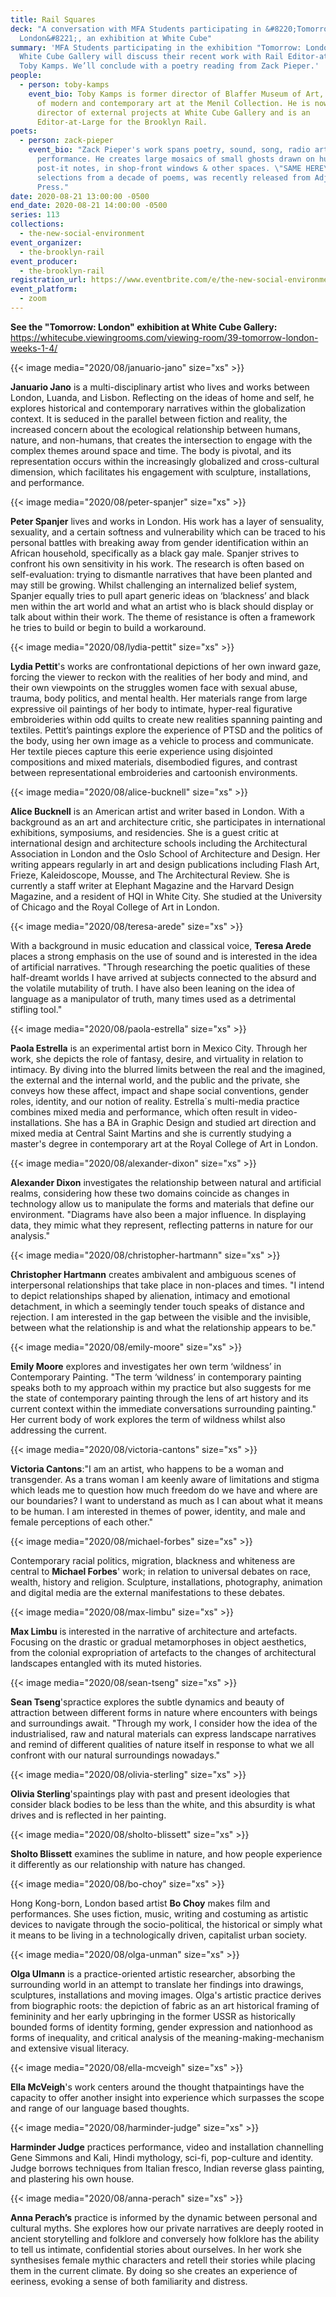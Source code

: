 ```yaml
---
title: Rail Squares
deck: "A conversation with MFA Students participating in &#8220;Tomorrow:
  London&#8221;, an exhibition at White Cube"
summary: 'MFA Students participating in the exhibition "Tomorrow: London" at
  White Cube Gallery will discuss their recent work with Rail Editor-at-Large,
  Toby Kamps. We’ll conclude with a poetry reading from Zack Pieper.'
people:
  - person: toby-kamps
    event_bio: Toby Kamps is former director of Blaffer Museum of Art, and curator
      of modern and contemporary art at the Menil Collection. He is now the
      director of external projects at White Cube Gallery and is an
      Editor-at-Large for the Brooklyn Rail.
poets:
  - person: zack-pieper
    event_bio: "Zack Pieper's work spans poetry, sound, song, radio art, and
      performance. He creates large mosaics of small ghosts drawn on hundreds of
      post-it notes, in shop-front windows & other spaces. \"SAME HERE\",
      selections from a decade of poems, was recently released from Adjunct
      Press."
date: 2020-08-21 13:00:00 -0500
end_date: 2020-08-21 14:00:00 -0500
series: 113
collections:
  - the-new-social-environment
event_organizer:
  - the-brooklyn-rail
event_producer:
  - the-brooklyn-rail
registration_url: https://www.eventbrite.com/e/the-new-social-environment-113-rail-squares-tickets-116786988025
event_platform:
  - zoom
---
```

**See the "Tomorrow: London" exhibition at White Cube Gallery:** [https://whitecube.​viewingrooms.com/viewing-room/​39-tomorrow-london-weeks-1-4/](https://whitecube.viewingrooms.com/viewing-room/39-tomorrow-london-weeks-1-4/)

{{< image media="2020/08/januario-jano" size="xs" >}}

**Januario Jano** is a multi-disciplinary artist who lives and works between London, Luanda, and Lisbon. Reflecting on the ideas of home and self, he explores historical and contemporary narratives within the globalization context. It is seduced in the parallel between fiction and reality, the increased concern about the ecological relationship between humans, nature, and non-humans, that creates the intersection to engage with the complex themes around space and time. The body is pivotal, and its representation occurs within the increasingly globalized and cross-cultural dimension, which facilitates his engagement with sculpture, installations, and performance.

{{< image media="2020/08/peter-spanjer" size="xs" >}}

**Peter Spanjer** lives and works in London. His work has a layer of sensuality, sexuality, and a certain softness and vulnerability which can be traced to his personal battles with breaking away from gender identification within an African household, specifically as a black gay male. Spanjer strives to confront his own sensitivity in his work. The research is often based on self-evaluation: trying to dismantle narratives that have been planted and may still be growing. Whilst challenging an internalized belief system, Spanjer equally tries to pull apart generic ideas on ‘blackness’ and black men within the art world and what an artist who is black should display or talk about within their work. The theme of resistance is often a framework he tries to build or begin to build a workaround.

{{< image media="2020/08/lydia-pettit" size="xs" >}}

**Lydia Pettit**'s works are confrontational depictions of her own inward gaze, forcing the viewer to reckon with the realities of her body and mind, and their own viewpoints on the struggles women face with sexual abuse, trauma, body politics, and mental health. Her materials range from large expressive oil paintings of her body to intimate, hyper-real figurative embroideries within odd quilts to create new realities spanning painting and textiles. Pettit’s paintings explore the experience of PTSD and the politics of the body, using her own image as a vehicle to process and communicate. Her textile pieces capture this eerie experience using disjointed compositions and mixed materials, disembodied figures, and contrast between representational embroideries and cartoonish environments.

{{< image media="2020/08/alice-bucknell" size="xs" >}}

**Alice Bucknell** is an American artist and writer based in London. With a background as an art and architecture critic, she participates in international exhibitions, symposiums, and residencies. She is a guest critic at international design and architecture schools including the Architectural Association in London and the Oslo School of Architecture and Design. Her writing appears regularly in art and design publications including Flash Art, Frieze, Kaleidoscope, Mousse, and The Architectural Review. She is currently a staff writer at Elephant Magazine and the Harvard Design Magazine, and a resident of HQI in White City. She studied at the University of Chicago and the Royal College of Art in London.

{{< image media="2020/08/teresa-arede" size="xs" >}}

With a background in music education and classical voice, **Teresa Arede** places a strong emphasis on the use of sound and is interested in the idea of artificial narratives. "Through researching the poetic qualities of these half-dreamt worlds I have arrived at subjects connected to the absurd and the volatile mutability of truth. I have also been leaning on the idea of language as a manipulator of truth, many times used as a detrimental stifling tool."

{{< image media="2020/08/paola-estrella" size="xs" >}}

**Paola Estrella** is an experimental artist born in Mexico City. Through her work, she depicts the role of fantasy, desire, and virtuality in relation to intimacy. By diving into the blurred limits between the real and the imagined, the external and the internal world, and the public and the private, she conveys how these affect, impact and shape social conventions, gender roles, identity, and our notion of reality. Estrella´s multi-media practice combines mixed media and performance, which often result in video-installations. She has a BA in Graphic Design and studied art direction and mixed media at Central Saint Martins and she is currently studying a master's degree in contemporary art at the Royal College of Art in London.

{{< image media="2020/08/alexander-dixon" size="xs" >}}

**Alexander Dixon** investigates the relationship between natural and artificial realms, considering how these two domains coincide as changes in technology allow us to manipulate the forms and materials that define our environment. "Diagrams have also been a major influence. In displaying data, they mimic what they represent, reflecting patterns in nature for our analysis."

{{< image media="2020/08/christopher-hartmann" size="xs" >}}

**Christopher Hartmann** creates ambivalent and ambiguous scenes of interpersonal relationships that take place in non-places and times. "I intend to depict relationships shaped by alienation, intimacy and emotional detachment, in which a seemingly tender touch speaks of distance and rejection. I am interested in the gap between the visible and the invisible, between what the relationship is and what the relationship appears to be."

{{< image media="2020/08/emily-moore" size="xs" >}}

**Emily Moore** explores and investigates her own term ‘wildness’ in Contemporary Painting. "The term ‘wildness’ in contemporary painting speaks both to my approach within my practice but also suggests for me the state of contemporary painting through the lens of art history and its current context within the immediate conversations surrounding painting." Her current body of work explores the term of wildness whilst also addressing the current.

{{< image media="2020/08/victoria-cantons" size="xs" >}}

**Victoria Cantons**:"I am an artist, who happens to be a woman and transgender. As a trans woman I am keenly aware of limitations and stigma which leads me to question how much freedom do we have and where are our boundaries? I want to understand as much as I can about what it means to be human. I am interested in themes of power, identity, and male and female perceptions of each other."

{{< image media="2020/08/michael-forbes" size="xs" >}}

Contemporary racial politics, migration, blackness and whiteness are central to **Michael Forbes**' work; in relation to universal debates on race, wealth, history and religion. Sculpture, installations, photography, animation and digital media are the external manifestations to these debates.

{{< image media="2020/08/max-limbu" size="xs" >}}

**Max Limbu** is interested in the narrative of architecture and artefacts. Focusing on the drastic or gradual metamorphoses in object aesthetics, from the colonial expropriation of artefacts to the changes of architectural landscapes entangled with its muted histories.

{{< image media="2020/08/sean-tseng" size="xs" >}}

**Sean Tseng**'spractice explores the subtle dynamics and beauty of attraction between different forms in nature where encounters with beings and surroundings await. "Through my work, I consider how the idea of the industrialised, raw and natural materials can express landscape narratives and remind of different qualities of nature itself in response to what we all confront with our natural surroundings nowadays."

{{< image media="2020/08/olivia-sterling" size="xs" >}}

**Olivia Sterling**'spaintings play with past and present ideologies that consider black bodies to be less than the white, and this absurdity is what drives and is reflected in her painting.

{{< image media="2020/08/sholto-blissett" size="xs" >}}

**Sholto Blissett** examines the sublime in nature, and how people experience it differently as our relationship with nature has changed.

{{< image media="2020/08/bo-choy" size="xs" >}}

Hong Kong-born, London based artist **Bo Choy** makes film and performances. She uses fiction, music, writing and costuming as artistic devices to navigate through the socio-political, the historical or simply what it means to be living in a technologically driven, capitalist urban society.

{{< image media="2020/08/olga-unman" size="xs" >}}

**Olga Ulmann** is a practice-oriented artistic researcher, absorbing the surrounding world in an attempt to translate her findings into drawings, sculptures, installations and moving images. Olga's artistic practice derives from biographic roots: the depiction of fabric as an art historical framing of femininity and her early upbringing in the former USSR as historically bounded forms of identity forming, gender expression and nationhood as forms of inequality, and critical analysis of the meaning-making-mechanism and extensive visual literacy.

{{< image media="2020/08/ella-mcveigh" size="xs" >}}

**Ella McVeigh**'s work centers around the thought thatpaintings have the capacity to offer another insight into experience which surpasses the scope and range of our language based thoughts.

{{< image media="2020/08/harminder-judge" size="xs" >}}

**Harminder Judge** practices performance, video and installation channelling Gene Simmons and Kali, Hindi mythology, sci-fi, pop-culture and identity. Judge borrows techniques from Italian fresco, Indian reverse glass painting, and plastering his own house.

{{< image media="2020/08/anna-perach" size="xs" >}}

**Anna Perach’s** practice is informed by the dynamic between personal and cultural myths. She explores how our private narratives are deeply rooted in ancient storytelling and folklore and conversely how folklore has the ability to tell us intimate, confidential stories about ourselves. In her work she synthesises female mythic characters and retell their stories while placing them in the current climate. By doing so she creates an experience of eeriness, evoking a sense of both familiarity and distress.